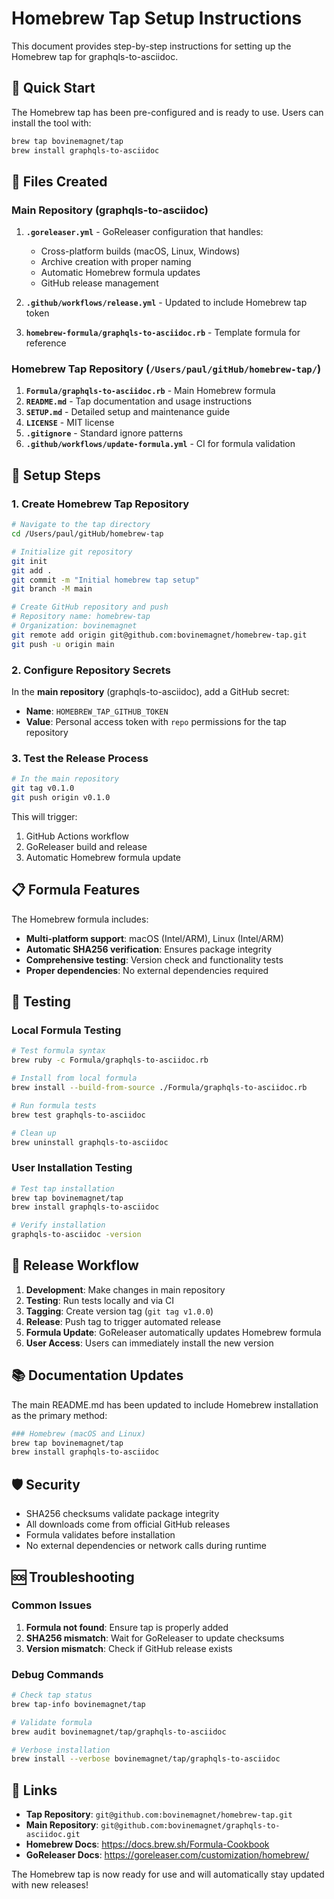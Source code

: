 # Homebrew Tap Setup Instructions

This document provides step-by-step instructions for setting up the Homebrew tap for graphqls-to-asciidoc.

## 🚀 Quick Start

The Homebrew tap has been pre-configured and is ready to use. Users can install the tool with:

```bash
brew tap bovinemagnet/tap
brew install graphqls-to-asciidoc
```

## 📁 Files Created

### Main Repository (graphqls-to-asciidoc)

1. **`.goreleaser.yml`** - GoReleaser configuration that handles:
   - Cross-platform builds (macOS, Linux, Windows)
   - Archive creation with proper naming
   - Automatic Homebrew formula updates
   - GitHub release management

2. **`.github/workflows/release.yml`** - Updated to include Homebrew tap token

3. **`homebrew-formula/graphqls-to-asciidoc.rb`** - Template formula for reference

### Homebrew Tap Repository (`/Users/paul/gitHub/homebrew-tap/`)

1. **`Formula/graphqls-to-asciidoc.rb`** - Main Homebrew formula
2. **`README.md`** - Tap documentation and usage instructions  
3. **`SETUP.md`** - Detailed setup and maintenance guide
4. **`LICENSE`** - MIT license
5. **`.gitignore`** - Standard ignore patterns
6. **`.github/workflows/update-formula.yml`** - CI for formula validation

## 🔧 Setup Steps

### 1. Create Homebrew Tap Repository

```bash
# Navigate to the tap directory
cd /Users/paul/gitHub/homebrew-tap

# Initialize git repository
git init
git add .
git commit -m "Initial homebrew tap setup"
git branch -M main

# Create GitHub repository and push
# Repository name: homebrew-tap
# Organization: bovinemagnet
git remote add origin git@github.com:bovinemagnet/homebrew-tap.git
git push -u origin main
```

### 2. Configure Repository Secrets

In the **main repository** (graphqls-to-asciidoc), add a GitHub secret:

- **Name**: `HOMEBREW_TAP_GITHUB_TOKEN`
- **Value**: Personal access token with `repo` permissions for the tap repository

### 3. Test the Release Process

```bash
# In the main repository
git tag v0.1.0
git push origin v0.1.0
```

This will trigger:
1. GitHub Actions workflow
2. GoReleaser build and release
3. Automatic Homebrew formula update

## 📋 Formula Features

The Homebrew formula includes:

- **Multi-platform support**: macOS (Intel/ARM), Linux (Intel/ARM)
- **Automatic SHA256 verification**: Ensures package integrity
- **Comprehensive testing**: Version check and functionality tests
- **Proper dependencies**: No external dependencies required

## 🧪 Testing

### Local Formula Testing

```bash
# Test formula syntax
brew ruby -c Formula/graphqls-to-asciidoc.rb

# Install from local formula  
brew install --build-from-source ./Formula/graphqls-to-asciidoc.rb

# Run formula tests
brew test graphqls-to-asciidoc

# Clean up
brew uninstall graphqls-to-asciidoc
```

### User Installation Testing

```bash
# Test tap installation
brew tap bovinemagnet/tap
brew install graphqls-to-asciidoc

# Verify installation
graphqls-to-asciidoc -version
```

## 🔄 Release Workflow

1. **Development**: Make changes in main repository
2. **Testing**: Run tests locally and via CI
3. **Tagging**: Create version tag (`git tag v1.0.0`)
4. **Release**: Push tag to trigger automated release
5. **Formula Update**: GoReleaser automatically updates Homebrew formula
6. **User Access**: Users can immediately install the new version

## 📚 Documentation Updates

The main README.md has been updated to include Homebrew installation as the primary method:

```bash
### Homebrew (macOS and Linux)
brew tap bovinemagnet/tap
brew install graphqls-to-asciidoc
```

## 🛡️ Security

- SHA256 checksums validate package integrity
- All downloads come from official GitHub releases
- Formula validates before installation
- No external dependencies or network calls during runtime

## 🆘 Troubleshooting

### Common Issues

1. **Formula not found**: Ensure tap is properly added
2. **SHA256 mismatch**: Wait for GoReleaser to update checksums
3. **Version mismatch**: Check if GitHub release exists

### Debug Commands

```bash
# Check tap status
brew tap-info bovinemagnet/tap

# Validate formula
brew audit bovinemagnet/tap/graphqls-to-asciidoc

# Verbose installation
brew install --verbose bovinemagnet/tap/graphqls-to-asciidoc
```

## 🔗 Links

- **Tap Repository**: `git@github.com:bovinemagnet/homebrew-tap.git`
- **Main Repository**: `git@github.com:bovinemagnet/graphqls-to-asciidoc.git`
- **Homebrew Docs**: https://docs.brew.sh/Formula-Cookbook
- **GoReleaser Docs**: https://goreleaser.com/customization/homebrew/

The Homebrew tap is now ready for use and will automatically stay updated with new releases!